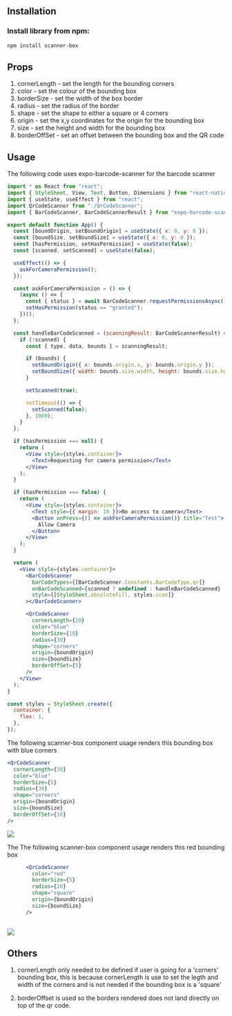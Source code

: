 ## Installation

### Install library from npm:

```bash
npm install scanner-box
```

## Props

1. cornerLength - set the length for the bounding corners
2. color - set the colour of the bounding box
3. borderSize - set the width of the box border
4. radius - set the radius of the border
5. shape - set the shape to either a square or 4 corners
6. origin - set the x,y coordinates for the origin for the bounding box
7. size - set the height and width for the bounding box
8. borderOffSet - set an offset between the bounding box and the QR code

## Usage

The following code uses expo-barcode-scanner for the barcode scanner

```jsx
import * as React from "react";
import { StyleSheet, View, Text, Button, Dimensions } from "react-native";
import { useState, useEffect } from "react";
import QrCodeScanner from "./QrCodeScanner";
import { BarCodeScanner, BarCodeScannerResult } from "expo-barcode-scanner";

export default function App() {
  const [boundOrigin, setBoundOrigin] = useState({ x: 0, y: 0 });
  const [boundSize, setBoundSize] = useState({ x: 0, y: 0 });
  const [hasPermission, setHasPermission] = useState(false);
  const [scanned, setScanned] = useState(false);

  useEffect(() => {
    askForCameraPermission();
  });

  const askForCameraPermission = () => {
    (async () => {
      const { status } = await BarCodeScanner.requestPermissionsAsync();
      setHasPermission(status == "granted");
    })();
  };

  const handleBarCodeScanned = (scanningResult: BarCodeScannerResult) => {
    if (!scanned) {
      const { type, data, bounds } = scanningResult;

      if (bounds) {
        setBoundOrigin({ x: bounds.origin.x, y: bounds.origin.y });
        setBoundSize({ width: bounds.size.width, height: bounds.size.height });
      }

      setScanned(true);

      setTimeout(() => {
        setScanned(false);
      }, 1000);
    }
  };

  if (hasPermission === null) {
    return (
      <View style={styles.container}>
        <Text>Requesting for camera permission</Text>
      </View>
    );
  }

  if (hasPermission === false) {
    return (
      <View style={styles.container}>
        <Text style={{ margin: 10 }}>No access to camera</Text>
        <Button onPress={() => askForCameraPermission()} title="Test">
          Allow Camera
        </Button>
      </View>
    );
  }

  return (
    <View style={styles.container}>
      <BarCodeScanner
        barCodeTypes={[BarCodeScanner.Constants.BarCodeType.qr]}
        onBarCodeScanned={scanned ? undefined : handleBarCodeScanned}
        style={[StyleSheet.absoluteFill, styles.scan]}
      ></BarCodeScanner>

      <QrCodeScanner
        cornerLength={20}
        color="blue"
        borderSize={10}
        radius={30}
        shape="corners"
        origin={boundOrigin}
        size={boundSize}
        borderOffSet={5}
      />
    </View>
  );
}

const styles = StyleSheet.create({
  container: {
    flex: 1,
  },
});
```

The following scanner-box component usage renders this bounding box with blue corners

````jsx
<QrCodeScanner
  cornerLength={30}
  color="blue"
  borderSize={5}
  radius={30}
  shape="corners"
  origin={boundOrigin}
  size={boundSize}
  borderOffSet={10}
/>
````

![](https://github.com/babana0/scanner-box/blob/main/blue.gif)

The The following scanner-box component usage renders this red bounding box

`````jsx
      <QrCodeScanner
        color="red"
        borderSize={5}
        radius={10}
        shape="square"
        origin={boundOrigin}
        size={boundSize}
      />
      
`````

![](https://github.com/babana0/scanner-box/blob/main/red.gif)

## Others

1. cornerLength only needed to be defined if user is going for a 'corners' bounding box, this is because cornerLength is use to set the legth and width of the corners and is not needed if the bounding box is a 'square'

2. borderOffset is used so the borders rendered does not land directly on top of the qr code. 



